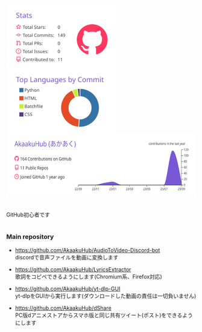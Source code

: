 <a href="https://github.com/AkaakuHub">
  <img align="top" height="170px" src="https://raw.githubusercontent.com/AkaakuHub/AkaakuHub/main/profile-summary-card-output/buefy/3-stats.svg" />
</a>
<a href="https://github.com/AkaakuHub">
  <img align="top" height="170px" src="https://raw.githubusercontent.com/AkaakuHub/AkaakuHub/main/profile-summary-card-output/buefy/2-most-commit-language.svg" />
</a>
<a href="https://github.com/AkaakuHub">
  <img align="top" height="170px" src="https://raw.githubusercontent.com/AkaakuHub/AkaakuHub/main/profile-summary-card-output/buefy/0-profile-details.svg" />
</a>
<br>
<br>
<br>
<div>
  GitHub初心者です<br>
</div>

# 

### Main repository

- https://github.com/AkaakuHub/AudioToVideo-Discord-bot<br>
discordで音声ファイルを動画に変換します

- https://github.com/AkaakuHub/LyricsExtractor<br>
歌詞をコピペできるようにします(Chromium系、Firefox対応)

- https://github.com/AkaakuHub/yt-dlp-GUI<br>
yt-dlpをGUIから実行します(ダウンロードした動画の責任は一切負いません)

- https://github.com/AkaakuHub/dShare<br>
PC版dアニメストアからスマホ版と同じ共有ツイート(ポスト)をできるようにします
